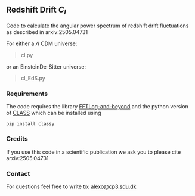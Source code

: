 ## Redshift Drift $C_l$

Code to calculate the angular power spectrum of redshift drift fluctuations as described in arxiv:2505.04731

For either a $\Lambda$ CDM universe:

> cl.py

or an EinsteinDe-Sitter universe:

> cl_EdS.py 

### Requirements

The code requires the library [FFTLog-and-beyond](https://github.com/xfangcosmo/FFTLog-and-beyond)
and the python version of [CLASS](http://class-code.net/) which can be installed using

	pip install classy

### Credits 

If you use this code in a scientific publication we ask you to please cite arxiv:2505.04731

### Contact

For questions feel free to write to: alexo@cp3.sdu.dk
 
  
